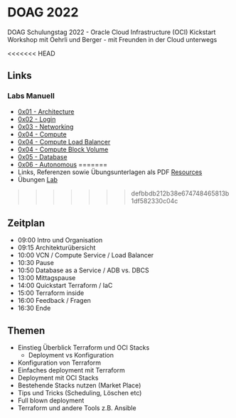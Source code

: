 <!-- markdownlint-disable MD033 -->
# DOAG 2022

DOAG Schulungstag 2022 - Oracle Cloud Infrastructure (OCI) Kickstart Workshop mit
Oehrli und Berger - mit Freunden in der Cloud unterwegs

<<<<<<< HEAD
## Links

### Labs Manuell

- [0x01 - Architecture](/lab/ex01/0x01-Architecture.md)
- [0x02 - Login](/lab/ex01/0x02-Login.md)
- [0x03 - Networking](/lab/ex01/0x03-Network.md)
- [0x04 - Compute](/lab/ex01/0x04-Compute-Basic.md)
- [0x04 - Compute Load Balancer](/lab/ex01/0x04-Compute-LoadBalancer.md)
- [0x04 - Compute Block Volume](/lab/ex01/0x04-Compute-BlockVolume.md)
- [0x05 - Database](/lab/ex01/0x05-Database.md)
- [0x06 - Autonomous](/lab/ex01/0x06-Autonomous.md)
=======
- Links, Referenzen sowie Übungsunterlagen als PDF [Resources](./others/README.md)
- Übungen [Lab](./lab/README.md)
>>>>>>> defbbdb212b38e674748465813b1df582330c04c

## Zeitplan

- 09:00 Intro und Organisation
- 09:15 Architekturübersicht
- 10:00 VCN / Compute Service / Load Balancer
- 10:30 Pause
- 10:50 Database as a Service / ADB vs. DBCS
- 13:00 Mittagspause
- 14:00 Quickstart Terraform / IaC
- 15:00 Terraform inside
- 16:00 Feedback / Fragen
- 16:30 Ende
  
## Themen

- Einstieg Überblick Terraform und OCI Stacks
  - Deployment vs Konfiguration
- Konfiguration von Terraform
- Einfaches deployment mit Terraform
- Deployment mit OCI Stacks
- Bestehende Stacks nutzen (Market Place)
- Tips und Tricks (Scheduling, Löschen etc)
- Full blown deployment
- Terraform und andere Tools z.B. Ansible
